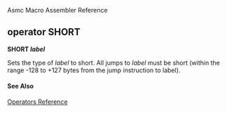 Asmc Macro Assembler Reference

## operator SHORT

**SHORT _label_**


Sets the type of _label_ to short. All jumps to _label_ must be short (within the range -128 to +127 bytes from the jump instruction to label).

#### See Also

[Operators Reference](readme.md)
